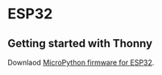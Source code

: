 # ESP32

## Getting started with Thonny
Downlaod [MicroPython firmware for ESP32](https://micropython.org/download/esp32/).
